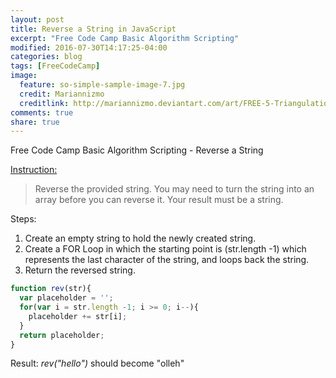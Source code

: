 ```yaml
---
layout: post
title: Reverse a String in JavaScript
excerpt: "Free Code Camp Basic Algorithm Scripting"
modified: 2016-07-30T14:17:25-04:00
categories: blog
tags: [FreeCodeCamp]
image:
  feature: so-simple-sample-image-7.jpg
  credit: Mariannizmo
  creditlink: http://mariannizmo.deviantart.com/art/FREE-5-Triangulation-Mosaic-backgrounds-406553032
comments: true
share: true
---
```


Free Code Camp Basic Algorithm Scripting - Reverse a String

<u>Instruction:</u>

>Reverse the provided string.
>You may need to turn the string into an array before you can reverse it. Your result must be a string.

Steps:

1. Create an empty string to hold the newly created string.
2. Create a FOR Loop in which the starting point is (str.length -1) which represents the last character of the string, and loops back the string. 
3. Return the reversed string.


```Javascript
function rev(str){
  var placeholder = '';
  for(var i = str.length -1; i >= 0; i--){
    placeholder += str[i];
  }
  return placeholder;
}
```

Result:
<cite>rev("hello")</cite> should become "olleh"
